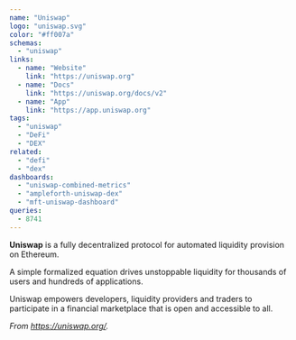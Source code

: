 ```yaml
---
name: "Uniswap"
logo: "uniswap.svg"
color: "#ff007a"
schemas:
  - "uniswap"
links:
  - name: "Website"
    link: "https://uniswap.org"
  - name: "Docs"
    link: "https://uniswap.org/docs/v2"
  - name: "App"
    link: "https://app.uniswap.org"
tags:
  - "uniswap"
  - "DeFi"
  - "DEX"
related:
  - "defi"
  - "dex"
dashboards:
  - "uniswap-combined-metrics"
  - "ampleforth-uniswap-dex"
  - "mft-uniswap-dashboard"
queries:
  - 8741
---
```


**Uniswap** is a fully decentralized protocol for automated liquidity provision on Ethereum.

A simple formalized equation drives unstoppable liquidity for thousands of users and hundreds of applications.

Uniswap empowers developers, liquidity providers and traders to participate in a financial marketplace that is open and accessible to all.

*From https://uniswap.org/.*

